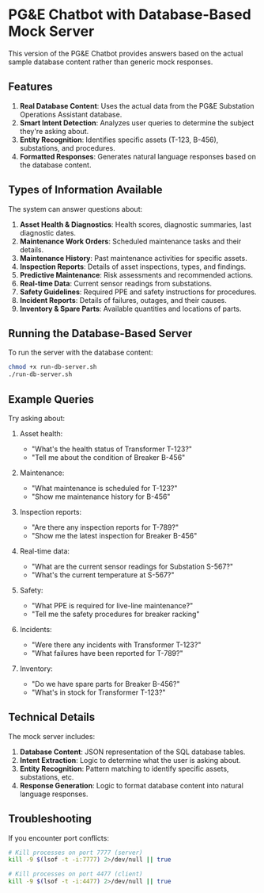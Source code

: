 # PG&E Chatbot with Database-Based Mock Server

This version of the PG&E Chatbot provides answers based on the actual sample database content rather than generic mock responses.

## Features

1. **Real Database Content**: Uses the actual data from the PG&E Substation Operations Assistant database.
2. **Smart Intent Detection**: Analyzes user queries to determine the subject they're asking about.
3. **Entity Recognition**: Identifies specific assets (T-123, B-456), substations, and procedures.
4. **Formatted Responses**: Generates natural language responses based on the database content.

## Types of Information Available

The system can answer questions about:

1. **Asset Health & Diagnostics**: Health scores, diagnostic summaries, last diagnostic dates.
2. **Maintenance Work Orders**: Scheduled maintenance tasks and their details.
3. **Maintenance History**: Past maintenance activities for specific assets.
4. **Inspection Reports**: Details of asset inspections, types, and findings.
5. **Predictive Maintenance**: Risk assessments and recommended actions.
6. **Real-time Data**: Current sensor readings from substations.
7. **Safety Guidelines**: Required PPE and safety instructions for procedures.
8. **Incident Reports**: Details of failures, outages, and their causes.
9. **Inventory & Spare Parts**: Available quantities and locations of parts.

## Running the Database-Based Server

To run the server with the database content:

```bash
chmod +x run-db-server.sh
./run-db-server.sh
```

## Example Queries

Try asking about:

1. Asset health:
   - "What's the health status of Transformer T-123?"
   - "Tell me about the condition of Breaker B-456"

2. Maintenance:
   - "What maintenance is scheduled for T-123?"
   - "Show me maintenance history for B-456"

3. Inspection reports:
   - "Are there any inspection reports for T-789?"
   - "Show me the latest inspection for Breaker B-456"

4. Real-time data:
   - "What are the current sensor readings for Substation S-567?"
   - "What's the current temperature at S-567?"

5. Safety:
   - "What PPE is required for live-line maintenance?"
   - "Tell me the safety procedures for breaker racking"

6. Incidents:
   - "Were there any incidents with Transformer T-123?"
   - "What failures have been reported for T-789?"

7. Inventory:
   - "Do we have spare parts for Breaker B-456?"
   - "What's in stock for Transformer T-123?"

## Technical Details

The mock server includes:

1. **Database Content**: JSON representation of the SQL database tables.
2. **Intent Extraction**: Logic to determine what the user is asking about.
3. **Entity Recognition**: Pattern matching to identify specific assets, substations, etc.
4. **Response Generation**: Logic to format database content into natural language responses.

## Troubleshooting

If you encounter port conflicts:

```bash
# Kill processes on port 7777 (server)
kill -9 $(lsof -t -i:7777) 2>/dev/null || true

# Kill processes on port 4477 (client)
kill -9 $(lsof -t -i:4477) 2>/dev/null || true
``` 